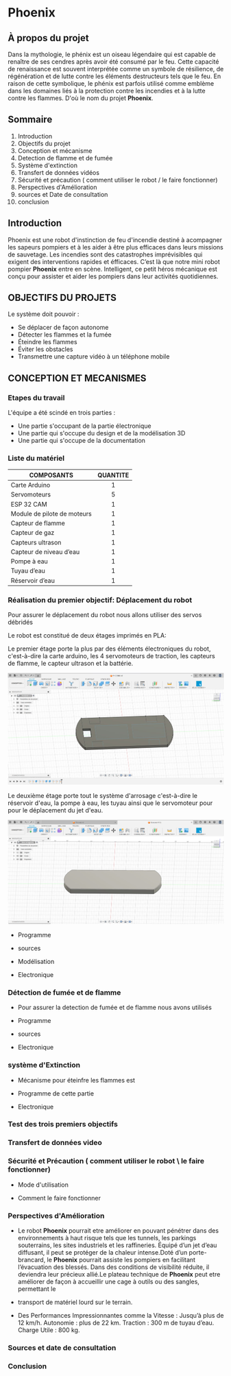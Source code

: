 # Phoenix
## À propos du projet

Dans la mythologie, le phénix est un oiseau légendaire qui est capable de renaître de ses cendres après avoir été consumé par le feu. 
Cette capacité de renaissance est souvent interprétée comme un symbole de résilience, de régénération et de lutte contre les éléments destructeurs 
tels que le feu. En raison de cette symbolique, le phénix est parfois utilisé comme emblème dans les domaines liés à la protection contre les incendies et à 
la lutte contre les flammes. D'où le nom du projet **Phoenix**.


## Sommaire
1. Introduction
2. Objectifs du projet 
3. Conception et mécanisme 
4. Detection de flamme et de fumée
5. Système d'extinction
6. Transfert de données vidéos 
7. Sécurité et précaution ( comment utiliser le robot / le faire fonctionner)
8. Perspectives d'Amélioration
9. sources et Date de consultation
10. conclusion 

## Introduction

Phoenix est une robot d'instinction de feu d'incendie destiné à acompagner les sapeurs pompiers et à les aider à être 
plus efficaces dans leurs missions de sauvetage. 
Les incendies sont des catastrophes imprévisibles qui exigent des interventions rapides et éfficaces. C’est là que 
notre mini robot pompier **Phoenix** entre en scène. Intelligent, ce petit héros mécanique est conçu pour assister et 
aider les pompiers dans leur activités quotidiennes.


## OBJECTIFS DU PROJETS 
Le système doit pouvoir :
* Se déplacer de façon autonome
* Détecter les flammes et la fumée
* Éteindre les flammes
* Éviter les obstacles
* Transmettre une capture vidéo à un téléphone mobile

## CONCEPTION ET MECANISMES


### Etapes du travail

L'équipe a été scindé en trois parties : 
* Une partie s'occupant de la partie électronique
* Une partie qui s'occupe du design et de la modélisation 3D
* Une partie qui s'occupe de la documentation

### Liste du matériel

| **COMPOSANTS**              | **QUANTITE** |
|-----------------------------|:------------:|
| Carte Arduino               |      1       |
| Servomoteurs                |      5       |
| ESP 32 CAM                  |      1       |
| Module de pilote de moteurs |      1       |
| Capteur de flamme           |      1       |
| Capteur de gaz              |      1       |
| Capteurs ultrason           |      1       |
| Capteur de niveau d’eau     |      1       | 
| Pompe à eau                 |      1       |
| Tuyau d’eau                 |      1       |
| Réservoir d’eau             |      1       |

### Réalisation du premier objectif: Déplacement du robot

Pour assurer le déplacement du robot nous allons utiliser des servos débridés  

Le robot est constitué de deux étages imprimés en PLA:  

Le premier étage porte la plus par des éléments électroniques du robot, c'est-à-dire la carte arduino, les 4 servomoteurs
de traction, les capteurs de flamme, le capteur ultrason et la battérie.  

![etage_1.jpg](images/etage_1.jpg)  

Le deuxième étage porte tout le système d'arrosage c'est-à-dire le réservoir d'eau, la pompe à eau, les tuyau ainsi que 
le servomoteur pour pour le déplacement du jet d'eau.

![etage_1.jpg](images/etage_2.jpg)


     
   * Programme

   * sources

     
   * Modélisation

     
   * Electronique 
  
### Détection de fumée et de flamme

   * Pour assurer la detection de fumée et de flamme nous avons utilisés


   
   * Programme

     
   * sources

     
   * Electronique 


### système d'Extinction

 * Mécanisme pour éteinfre les flammes est 

  
 * Programme de cette partie
   
 * Electronique

   
### Test des trois premiers objectifs 



### Transfert de données video


### Sécurité et Précaution ( comment utiliser le robot \ le faire fonctionner)

* Mode d'utilisation
  
* Comment le faire fonctionner 


### Perspectives d'Amélioration

* Le robot **Phoenix** pourrait etre améliorer en pouvant pénétrer dans des environnements à haut risque tels que les 
tunnels, les parkings souterrains, les sites industriels et les raffineries. Équipé d’un jet d’eau diffusant, il peut 
se protéger de la chaleur intense.Doté d’un porte-brancard, le  **Phoenix** pourrait  assiste les pompiers en facilitant 
l’évacuation des blessés. Dans des conditions de visibilité réduite, il deviendra leur précieux allié.Le plateau 
technique de  **Phoenix**  peut etre améliorer de façon à  accueillir une cage à outils ou des sangles, permettant le 
* transport de matériel lourd sur le terrain.


* Des Performances Impressionnantes comme la 
Vitesse : Jusqu’à plus de  12 km/h.
Autonomie : plus de 22 km.
Traction : 300 m de tuyau d’eau.
Charge Utile : 800 kg.

### Sources et date de consultation




### Conclusion 


